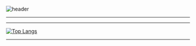 ![header](https://capsule-render.vercel.app/api?type=waving&height=700&color=007FFF&text=welcome%20to%20starsong%20github!&fontColor=333333&fontSize=31&animation=twinkling)


---


---

<div style="display: flex; overflow-x: auto;">
    <div style="flex: 1;">
        <a href="https://github.com/anuraghazra/github-readme-stats">
            <img src="https://github-readme-stats.vercel.app/api/top-langs/?username=kami1152&layout=compact" alt="Top Langs">
        </a>
    </div>
</div>

---
